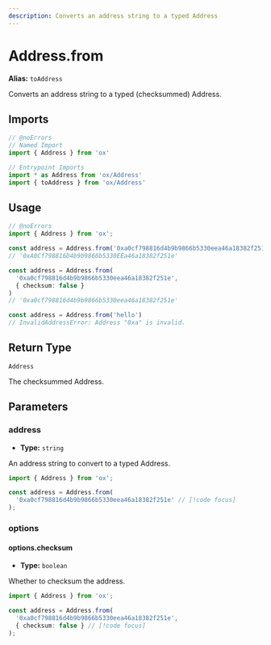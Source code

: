 ```yaml
---
description: Converts an address string to a typed Address
---
```


# Address.from 

**Alias:** `toAddress`

Converts an address string to a typed (checksummed) Address.

## Imports

```ts twoslash
// @noErrors
// Named Import
import { Address } from 'ox'

// Entrypoint Imports
import * as Address from 'ox/Address'
import { toAddress } from 'ox/Address'
```

## Usage

```ts twoslash
// @noErrors
import { Address } from 'ox';

const address = Address.from('0xa0cf798816d4b9b9866b5330eea46a18382f251e')
// '0xA0Cf798816D4b9b9866b5330EEa46a18382f251e'

const address = Address.from(
  '0xa0cf798816d4b9b9866b5330eea46a18382f251e', 
  { checksum: false }
)
// '0xa0cf798816d4b9b9866b5330eea46a18382f251e'

const address = Address.from('hello')
// InvalidAddressError: Address "0xa" is invalid.
```

## Return Type

`Address`

The checksummed Address.

## Parameters

### address

- **Type:** `string`

An address string to convert to a typed Address.

```ts twoslash
import { Address } from 'ox';

const address = Address.from(
  '0xa0cf798816d4b9b9866b5330eea46a18382f251e' // [!code focus]
);
```

### options

#### options.checksum

- **Type:** `boolean`

Whether to checksum the address.

```ts twoslash
import { Address } from 'ox';

const address = Address.from(
  '0xa0cf798816d4b9b9866b5330eea46a18382f251e',
  { checksum: false } // [!code focus]
);
```
